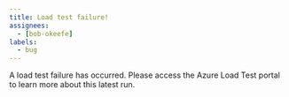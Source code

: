 ```yaml
---
title: Load test failure!
assignees:
  - [bob-okeefe]
labels:
  - bug
---
```

A load test failure has occurred. Please access the Azure Load Test portal to learn more about this latest run.
